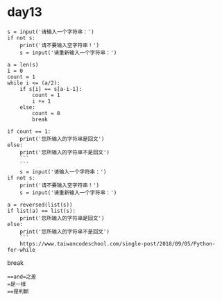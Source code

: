 # day13

```
s = input('请输入一个字符串：')
if not s:
    print('请不要输入空字符串！')
    s = input('请重新输入一个字符串：')

a = len(s)
i = 0
count = 1    
while i <= (a/2):
    if s[i] == s[a-i-1]:
        count = 1
        i += 1
    else:
        count = 0
        break

if count == 1:
    print('您所输入的字符串是回文')
else:
    print('您所输入的字符串不是回文')
    ```
    ```
    s = input('请输入一个字符串：')
if not s:
    print('请不要输入空字符串！')
    s = input('请重新输入一个字符串：')

a = reversed(list(s))
if list(a) == list(s):
    print('您所输入的字符串是回文')
else:
    print('您所输入的字符串不是回文')
    ```
    https://www.taiwancodeschool.com/single-post/2018/09/05/Python-for-while
```
break
```
==and=之差
=是一樣
==是判斷


